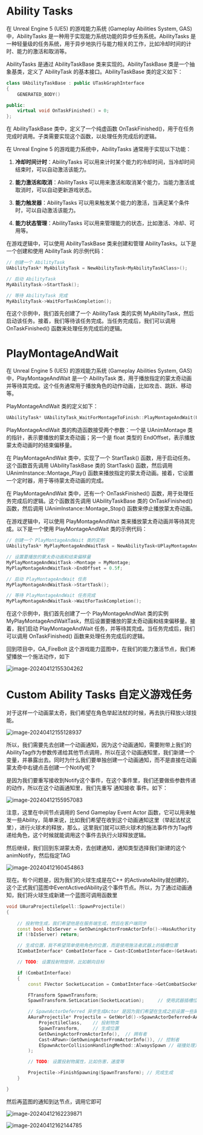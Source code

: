 # Ability Tasks



在 Unreal Engine 5 (UE5) 的游戏能力系统 (Gameplay Abilities System, GAS) 中，AbilityTasks 是一种用于实现能力系统功能的异步任务系统。AbilityTasks 是一种轻量级的任务系统，用于异步地执行与能力相关的工作，比如冷却时间的计时、能力的激活和取消等。

AbilityTasks 是通过 AbilityTaskBase 类来实现的。AbilityTaskBase 类是一个抽象基类，定义了 AbilityTask 的基本接口。AbilityTaskBase 类的定义如下：

```cpp
class UAbilityTaskBase : public UTaskGraphInterface
{
    GENERATED_BODY()

public:
    virtual void OnTaskFinished() = 0;
};
```

在 AbilityTaskBase 类中，定义了一个纯虚函数 OnTaskFinished()，用于在任务完成时调用。子类需要实现这个函数，以处理任务完成后的逻辑。

在 Unreal Engine 5 的游戏能力系统中，AbilityTasks 通常用于实现以下功能：

1. **冷却时间计时**：AbilityTasks 可以用来计时某个能力的冷却时间，当冷却时间结束时，可以自动激活该能力。

2. **能力激活和取消**：AbilityTasks 可以用来激活和取消某个能力，当能力激活或取消时，可以自动更新游戏状态。

3. **能力触发器**：AbilityTasks 可以用来触发某个能力的激活，当满足某个条件时，可以自动激活该能力。

4. **能力状态管理**：AbilityTasks 可以用来管理能力的状态，比如激活、冷却、可用等。

在游戏逻辑中，可以使用 AbilityTaskBase 类来创建和管理 AbilityTasks。以下是一个创建和使用 AbilityTask 的示例代码：

```cpp
// 创建一个 AbilityTask
UAbilityTask* MyAbilityTask = NewAbilityTask<MyAbilityTaskClass>();

// 启动 AbilityTask
MyAbilityTask->StartTask();

// 等待 AbilityTask 完成
MyAbilityTask->WaitForTaskCompletion();
```

在这个示例中，我们首先创建了一个 AbilityTask 类的实例 MyAbilityTask，然后启动该任务。接着，我们等待该任务完成。当任务完成后，我们可以调用 OnTaskFinished() 函数来处理任务完成后的逻辑。

# PlayMontageAndWait 

在 Unreal Engine 5 (UE5) 的游戏能力系统 (Gameplay Abilities System, GAS) 中，PlayMontageAndWait 是一个 AbilityTask 类，用于播放指定的蒙太奇动画并等待其完成。这个任务通常用于播放角色的动作动画，比如攻击、跳跃、移动等。

PlayMontageAndWait 类的定义如下：

```cpp
UAbilityTask* UAbilityTask_WaitForMontageToFinish::PlayMontageAndWait(UAnimMontage* Montage, float EndOffset)
```

PlayMontageAndWait 类的构造函数接受两个参数：一个是 UAnimMontage 类的指针，表示要播放的蒙太奇动画；另一个是 float 类型的 EndOffset，表示播放蒙太奇动画时的结束偏移量。

在 PlayMontageAndWait 类中，实现了一个 StartTask() 函数，用于启动任务。这个函数首先调用 UAbilityTaskBase 类的 StartTask() 函数，然后调用 UAnimInstance::Montage_Play() 函数来播放指定的蒙太奇动画。接着，它设置一个定时器，用于等待蒙太奇动画的完成。

在 PlayMontageAndWait 类中，还有一个 OnTaskFinished() 函数，用于处理任务完成后的逻辑。这个函数首先调用 UAbilityTaskBase 类的 OnTaskFinished() 函数，然后调用 UAnimInstance::Montage_Stop() 函数来停止播放蒙太奇动画。

在游戏逻辑中，可以使用 PlayMontageAndWait 类来播放蒙太奇动画并等待其完成。以下是一个使用 PlayMontageAndWait 类的示例代码：

```cpp
// 创建一个 PlayMontageAndWait 类的实例
UAbilityTask* MyPlayMontageAndWaitTask = NewAbilityTask<UPlayMontageAndWait>();

// 设置要播放的蒙太奇动画和结束偏移量
MyPlayMontageAndWaitTask->Montage = MyMontage;
MyPlayMontageAndWaitTask->EndOffset = 0.5f;

// 启动 PlayMontageAndWait 任务
MyPlayMontageAndWaitTask->StartTask();

// 等待 PlayMontageAndWait 任务完成
MyPlayMontageAndWaitTask->WaitForTaskCompletion();
```

在这个示例中，我们首先创建了一个 PlayMontageAndWait 类的实例 MyPlayMontageAndWaitTask，然后设置要播放的蒙太奇动画和结束偏移量。接着，我们启动 PlayMontageAndWait 任务，并等待其完成。当任务完成后，我们可以调用 OnTaskFinished() 函数来处理任务完成后的逻辑。



回到项目中，GA_FireBolt 这个游戏能力蓝图中，在我们的能力激活节点，我们希望播放一个施法动作，如下

![image-20240412155304262](.\image-20240412155304262.png)

# Custom Ability Tasks 自定义游戏任务

对于这样一个动画蒙太奇，我们希望在角色举起法杖的时候，再去执行释放火球技能。

![image-20240412155128937](.\image-20240412155128937.png)

所以，我们需要先去创建一个动画通知，因为这个动画通知，需要附带上我们的AbilityTag作为参数传递给其他节点调用，所以在这个动画通知里，我们新建一个变量，并暴露出去。同时为什么我们要单独创建一个动画通知，而不是直接在动画蒙太奇中右键点击创建一个Notify呢？

是因为我们要重写接收到Notify这个事件，在这个事件里，我们还要做些参数传递的动作，所以在这个动画通知里，我们先重写 通知接收 事件。如下：

![image-20240412155957083](.\image-20240412155957083.png)

注意，这里在中间节点调用的 Send Gameplay Event Actor 函数，它可以用来触发一些Ability，简单来说，比如我们希望在收到这个动画通知这里（举起法杖这里），进行火球术的释放，那么，这里我们就可以把火球术的施法事件作为Tag传递给角色，这个时候就能调用这个事件去执行火球释放逻辑。

然后继续，我们回到东湖蒙太奇，去创建通知，通知类型选择我们新建的这个animNotify，然后指定TAG

![image-20240412160454863](.\image-20240412160454863.png)

现在。有个问题是，因为我们的火球生成是在C++ 的ActivateAbility就创建的，这个正式我们蓝图中EventActivedAbility这个事件节点。所以，为了通过动画通知，我们将火球生成新建一个蓝图可调用函数里

```c++
void UAuraProjectileSpell::SpawnProjectile()
{
	
	// 投射物生成，我们希望他是在服务端生成，然后在客户端同步
	const bool bIsServer = GetOwningActorFromActorInfo()->HasAuthority();
	if (!bIsServer) return;

	// 生成位置，我不希望简单使用角色的位置，而是使用施法者武器上的插槽位置
	ICombatInterface* CombatInterface = Cast<ICombatInterface>(GetAvatarActorFromActorInfo());

	// TODO: 设置投射物旋转，比如朝向目标

	if (CombatInterface)
	{
		const FVector SocketLocation = CombatInterface->GetCombatSocketLocation();

		FTransform SpawnTransform;
		SpawnTransform.SetLocation(SocketLocation);		// 使用武器插槽位置

		// SpawnActorDeferred 异步生成Actor 是因为我们希望在生成之前设置一些属性，比如伤害，速度等
		AAuraProjectile* Projectile = GetWorld()->SpawnActorDeferred<AAuraProjectile>(
			ProjectileClass,	// 投射物类
			SpawnTransform,		// 生成位置
			GetOwningActorFromActorInfo(),	// 拥有者
			Cast<APawn>(GetOwningActorFromActorInfo()),	// 控制者
			ESpawnActorCollisionHandlingMethod::AlwaysSpawn	// 碰撞处理方式, 总是生成
		);

		// TODO: 设置投射物属性，比如伤害，速度等

		Projectile->FinishSpawning(SpawnTransform);	// 完成生成
	}

}

```

然后再蓝图的通知到达节点，调用它即可

![image-20240412162239871](.\image-20240412162239871.png)

![image-20240412162144785](.\image-20240412162144785.png)

